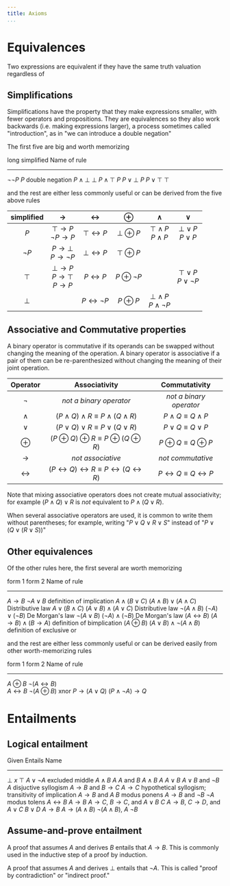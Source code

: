 ```yaml
---
title: Axioms
...
```


# Equivalences

Two expressions are equivalent if they have the same truth valuation regardless of 

## Simplifications

Simplifications have the property that they make expressions smaller, with fewer operators and propositions.
They are equivalences so they also work backwards (i.e. making expressions larger), a process sometimes called "introduction", as in "we can introduce a double negation"

The first five are big and worth memorizing

 long                    simplified                 Name of rule
----------------------  ------------------------    ----------------------------
$\lnot \lnot P$         $P$                         double negation
$P \land \bot$          $\bot$
$P \land \top$          $P$
$P \lor \bot$           $P$
$P \lor \top$           $\top$

and the rest are either less commonly useful or can be derived from the five above rules


| simplified |$\rightarrow$|$\leftrightarrow$|$\oplus$|$\land$|$\lor$|
|:------:|:-----------:|:---------------:|:------:|:-----:|:----:|
|$P$|$\top \rightarrow P$<br/>$\lnot P \rightarrow P$|$\top \leftrightarrow P$|$\bot \oplus P$|$\top \land P$<br/>$P \land P$|$\bot \lor P$<br/>$P \lor P$|
|$\lnot P$|$P \rightarrow \bot$<br/>$P \rightarrow \lnot P$|$\bot \leftrightarrow P$|$\top \oplus P$|||
|$\top$|$\bot \rightarrow P$<br/>$P \rightarrow \top$<br/>$P \rightarrow P$|$P \leftrightarrow P$|$P \oplus \lnot P$||$\top \lor P$<br/>$P \lor \lnot P$|
|$\bot$||$P \leftrightarrow \lnot P$|$P \oplus P$|$\bot \land P$<br/>$P \land \lnot P$||

## Associative and Commutative properties

A binary operator is commutative if its operands can be swapped without changing the meaning of the operation.
A binary operator is associative if a pair of them can be re-parenthesized without changing the meaning of their joint operation.

|Operator|Associativity|Commutativity|
|:------:|:-----------:|:-----------:|
|$\lnot$ |*not a binary operator*|*not a binary operator*|
|$\land$ |$(P \land Q) \land R \equiv P \land (Q \land R)$|$P \land Q \equiv Q \land P$|
|$\lor$ |$(P \lor Q) \lor R \equiv P \lor (Q \lor R)$|$P \lor Q \equiv Q \lor P$|
|$\oplus$ |$(P \oplus Q) \oplus R \equiv P \oplus (Q \oplus R)$|$P \oplus Q \equiv Q \oplus P$|
|$\rightarrow$|*not associative*|*not commutative*|
|$\leftrightarrow$|$(P \leftrightarrow Q) \leftrightarrow R \equiv P \leftrightarrow (Q \leftrightarrow R)$|$P \leftrightarrow Q \equiv Q \leftrightarrow P$|

Note that mixing associative operators does not create mutual associativity; for example $(P \land Q) \lor R$ is *not* equivalent to $P \land (Q \lor R)$.

When several associative operators are used, it is common to write them without parentheses;
for example, writing "$P \lor Q \lor R \lor S$" instead of "$P \lor \big(Q \lor (R \lor S)\big)$"

## Other equivalences

Of the other rules here, the first several are worth memorizing

 form 1                  form 2                                         Name of rule
----------------------  -------------------------------                 ----------------------------
$A \rightarrow B$       $\lnot A \lor B$                                definition of implication
$A \land (B \lor C)$    $(A \land B) \lor (A \land C)$                  Distributive law
$A \lor (B \land C)$    $(A \lor B) \land (A \lor C)$                   Distributive law
$\lnot (A \land B)$     $(\lnot A) \lor (\lnot B)$                      De Morgan's law
$\lnot (A \lor B)$      $(\lnot A) \land (\lnot B)$                     De Morgan's law
$(A \leftrightarrow B)$ $(A \rightarrow B) \land (B \rightarrow A)$     definition of bimplication
$(A \oplus B)$          $(A \lor B) \land \lnot (A \land B)$            definition of exclusive or

and the rest are either less commonly useful or can be derived easily from other worth-memorizing rules

 form 1                      form 2                             Name of rule
----------------------      ---------------------------------   ----------------------------
$A \oplus B$                $\lnot (A \leftrightarrow B)$       
$A \leftrightarrow B$       $\lnot (A \oplus B)$                xnor
$P \rightarrow (A \lor Q)$  $(P \land \lnot A) \rightarrow Q$

# Entailments

## Logical entailment

Given                                                       Entails                         Name
-------------------------------------------------------     -----------------------------   --------------------
$\bot$                                                      ${x}$
                                                            ${\top}$
                                                            ${A \lor \lnot A}$              excluded middle
$A \land B$                                                 ${A}$
$A$ and $B$                                                 ${A \land B}$
$A$                                                         ${A \lor B}$
$A \lor B$ and $\lnot B$                                    ${A}$                           disjuctive syllogism
$A \rightarrow B$ and $B \rightarrow C$                     ${A \rightarrow C}$             hypothetical syllogism; transitivity of implication
$A \rightarrow B$ and $A$                                   ${B}$                           modus ponens
$A \rightarrow B$ and $\lnot B$                             ${\lnot A}$                     modus tolens
$A \leftrightarrow B$                                       ${A \rightarrow B}$
${A \rightarrow C}$, ${B \rightarrow C}$, and ${A \lor B}$  ${C}$
${A \rightarrow B}$, ${C \rightarrow D}$, and ${A \lor C}$  ${B \lor D}$
$A \rightarrow B$                                           ${A \rightarrow (A \land B)}$
$\lnot(A \land B)$, $A$                                     ${\lnot B}$

## Assume-and-prove entailment

A proof that assumes $A$ and derives $B$ entails that $A \rightarrow B$. This is commonly used in the inductive step of a proof by induction.

A proof that assumes $A$ and derives $\bot$ entails that $\lnot A$. This is called "proof by contradiction" or "indirect proof."



<!--

## Set entailment

Given                                                       Entails
-------------------------------------------------------     -----------------------------
$P(x)$ and $x \in S$                                        $\exists x \in S \;.\; P(x)$
$\forall x \in S \;.\; P(x)$ and $T \subseteq S$            $\forall x \in T \;.\; P(x)$
$\exists x \in S \;.\; P(x)$ and $T \supseteq S$            $\exists x \in T \;.\; P(x)$
$\forall x \in S \;.\; P(x)$ and $S \neq \emptyset$         $\exists x \in S \;.\; P(x)$
$|S| \neq |T|$                                              $S \neq T$
$|S| < |T|$                                                 $S \not \supseteq T$
$\exists x \in S \;.\; P(x)$                                $P \neq \emptyset$


## Qualified entailments

Given                             Entails                                                               Names
--------------------------------  -----------------------------                                         ------
$\forall x \in S \;.\; P(x)$      $P(s)$, for any $s \in S$ we care to pick                             universal instantiation
$\exists x \in S \;.\; P(x)$      $s \in S \land P(s)$ where $s$ is an otherwise-undefined new variable existential instantiation 
$s \in S \vdash P(s)$             $\forall x \in S \;.\; P(x)$                                          universal generalization
$P(s) \land s \in S$              $\exists x \in S \;.\; P(x)$                                          existential generalization

These also all have versions that use a defined domain instead of set membership.
Universal generalization is sometimes called "skolemization."


# Mathematical Identities

The following are all true for all real numbers where both sides of the equals sign are defined:

- $\displaystyle \log_a(a^x) = x$
- $\displaystyle a^{\log_a(x)} = x$
- $\displaystyle \log_a(x y) = \log_a(x) + \log_a(y)$
- $\displaystyle \log_a\left(\frac{x}{y}\right) = \log_a(x) - \log_a(y)$
- $\displaystyle \log_a(x^y) = y \log_a(x)$
- $\displaystyle \log_a(x) = \frac{\log_b(x)}{\log_b(a)}$
- $\displaystyle \log_{a^b}(x) = b^{-1}\log_a(x)$

The following are also true:

- $(a \in \mathbb Z) \land (a > 1) \vDash (a$ has at least two factors$)$
- $(a \in \mathbb Z) \land (a > 1) \land (a$ has exactly two factors$) \equiv (a$ is prime$)$
- Each integer greater than 1 has exactly one prime factorization

-->
